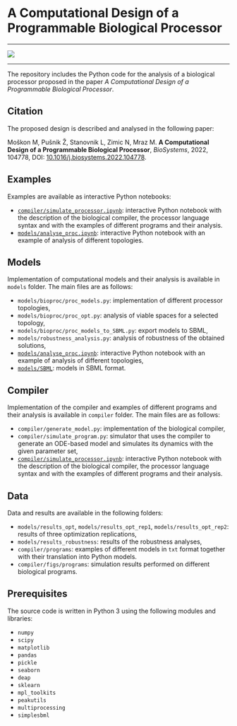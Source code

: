 # A Computational Design of a Programmable Biological Processor

---

[![](https://img.shields.io/badge/DOI-10.1016%2Fj.biosystems.2022.104778-brightgreen)](https://doi.org/10.1016/j.biosystems.2022.104778)

---



The repository includes the Python code for the analysis of a biological processor proposed in the paper *A Computational Design of a Programmable Biological Processor*. 

## Citation

The proposed design is described and analysed in the following paper:

Moškon M, Pušnik Ž, Stanovnik L, Zimic N, Mraz M. **A Computational Design of a Programmable Biological Processor**, *BioSystems*, 2022, 104778, DOI: [10.1016/j.biosystems.2022.104778](https://doi.org/10.1016/j.biosystems.2022.104778).

## Examples
Examples are available as interactive Python notebooks:
* [`compiler/simulate_processor.ipynb`](compiler/simulate_processor.ipynb): interactive Python notebook with the description of the biological compiler, the processor language syntax and with the examples of different programs and their analysis.
* [`models/analyse_proc.ipynb`](models/analyse_proc.ipynb): interactive Python notebook with an example of analysis of different topologies.

## Models

Implementation of computational models and their analysis is available in `models` folder. The main files are as follows:
* `models/bioproc/proc_models.py`: implementation of different processor topologies, 
* `models/bioproc/proc_opt.py`: analysis of viable spaces for a selected topology,
* `models/bioproc/proc_models_to_SBML.py`: export models to SBML,
* `models/robustness_analysis.py`: analysis of robustness of the obtained solutions,
* [`models/analyse_proc.ipynb`](models/analyse_proc.ipynb): interactive Python notebook with an example of analysis of different topologies,
* [`models/SBML`](models/SBML): models in SBML format.

## Compiler
Implementation of the compiler and examples of different programs and their analysis is available in `compiler` folder. The main files are as follows:
* `compiler/generate_model.py`: implementation of the biological compiler,
* `compiler/simulate_program.py`: simulator that uses the compiler to generate an ODE-based model and simulates its dynamics with the given parameter set,
* [`compiler/simulate_processor.ipynb`](compiler/simulate_processor.ipynb): interactive Python notebook with the description of the biological compiler, the processor language syntax and with the examples of different programs and their analysis.

## Data
Data and results are available in the following folders:
* `models/results_opt`, `models/results_opt_rep1`, `models/results_opt_rep2`: results of three optimization replications,
* `models/results_robustness`: results of the robustness analyses,
* `compiler/programs`: examples of different models in `txt` format together with their translation into Python models.
* `compiler/figs/programs`: simulation results performed on different biological programs.

## Prerequisites

The source code is written in Python 3 using the following modules and libraries:
* `numpy`
* `scipy`
* `matplotlib`
* `pandas`
* `pickle`
* `seaborn`
* `deap`
* `sklearn`
* `mpl_toolkits`
* `peakutils`
* `multiprocessing`
* `simplesbml`